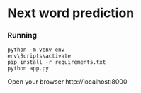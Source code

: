 # Next word prediction

### Running

```
python -m venv env
env\Scripts\activate
pip install -r requirements.txt
python app.py
```

Open your browser http://localhost:8000
